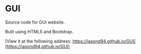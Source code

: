 # GUI

Source code for GUI website.

Built using HTML5 and Bootstrap.

[View it at the following address: https://jasond94.github.io/GUI](https://jasond94.github.io/GUI)